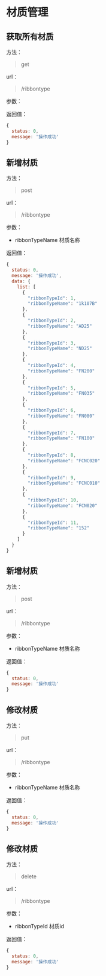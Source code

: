 # 材质管理

## 获取所有材质

方法：

> get 

url：

> /ribbontype

参数：

返回值：

```js
{
  status: 0,
  message: '操作成功'
}
```

## 新增材质

方法：

> post

url：

> /ribbontype

参数：

- ribbonTypeName 材质名称

返回值：

```js
{
  status: 0,
  message: '操作成功',
  data: {
    list: [
      {
        "ribbonTypeId": 1,
        "ribbonTypeName": "1k107B"
      },
      {
        "ribbonTypeId": 2,
        "ribbonTypeName": "AD25"
      },
      {
        "ribbonTypeId": 3,
        "ribbonTypeName": "ND25"
      },
      {
        "ribbonTypeId": 4,
        "ribbonTypeName": "FN200"
      },
      {
        "ribbonTypeId": 5,
        "ribbonTypeName": "FN035"
      },
      {
        "ribbonTypeId": 6,
        "ribbonTypeName": "FN080"
      },
      {
        "ribbonTypeId": 7,
        "ribbonTypeName": "FN100"
      },
      {
        "ribbonTypeId": 8,
        "ribbonTypeName": "FCNC020"
      },
      {
        "ribbonTypeId": 9,
        "ribbonTypeName": "FCNC010"
      },
      {
        "ribbonTypeId": 10,
        "ribbonTypeName": "FCN020"
      },
      {
        "ribbonTypeId": 11,
        "ribbonTypeName": "152"
      }
    ]
  }
}
```

## 新增材质

方法：

> post

url：

> /ribbontype

参数：

- ribbonTypeName 材质名称

返回值：

```js
{
  status: 0,
  message: '操作成功'
}
```

## 修改材质

方法：

> put

url：

> /ribbontype

参数：

- ribbonTypeName 材质名称

返回值：

```js
{
  status: 0,
  message: '操作成功'
}
```

## 修改材质

方法：

> delete

url：

> /ribbontype

参数：

- ribbonTypeId 材质id

返回值：

```js
{
  status: 0,
  message: '操作成功'
}
```